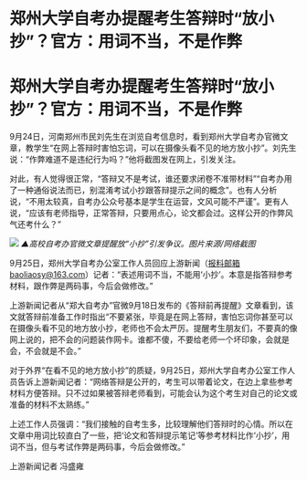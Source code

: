 # 郑州大学自考办提醒考生答辩时“放小抄”？官方：用词不当，不是作弊

# 郑州大学自考办提醒考生答辩时“放小抄”？官方：用词不当，不是作弊

9月24日，河南郑州市民刘先生在浏览自考信息时，看到郑州大学自考办官微文章，教学生“在网上答辩时害怕忘词，可以在摄像头看不见的地方放小抄”。刘先生说：“作弊难道不是违纪行为吗？”他将截图发在网上，引发关注。

对此，有人觉得很正常，“答辩又不是考试，谁还要求闭卷不准带材料”“自考办用了一种通俗说法而已，别混淆考试小抄跟答辩提示之间的概念”。也有人分析说，“不用太较真，自考办公众号基本是学生在运营，文风可能不严谨”。更有人说，“应该有老师指导，正常答辩，只要用点心，论文都会过。这样公开的作弊风气还考什么？”

![](https://inews.gtimg.com/om_bt/OmSlVk_AL3RjGa95oYbleR3z4VvVEh8vL_ROrdhzA9wp0AA/1000)
_▲高校自考办官微文章提醒放“小抄”引发争议。图片来源/网络截图_

9月25日，郑州大学自考办公室工作人员回应上游新闻（报料邮箱baoliaosy@163.com）记者：“表述用词不当，不能用‘小抄’。本意是指答辩参考材料，跟作弊是两码事，今后会做修改。”

上游新闻记者从“郑大自考办”官微9月18日发布的《答辩前再提醒》文章看到，该文就答辩前准备工作时指出“不要紧张，毕竟是在网上答辩，害怕忘词你甚至可以在摄像头看不见的地方放小抄，老师也不会太严厉。提醒考生朋友们，不要真的像网上说的，把不会的问题装作网卡。谁都不傻，不要给老师一个坏印象，会就是会，不会就是不会。”

对于外界“在看不见的地方放小抄”的质疑，9月25日，郑州大学自考办公室工作人员告诉上游新闻记者：“网络答辩是公开的，考生可以带着论文，在边上拿些参考材料方便答辩。只不过如果被答辩老师看到，可能会认为这个考生对自己的论文或准备的材料不太熟练。”

上述工作人员强调：“我们接触的自考生多，比较理解他们答辩时的心情。所以在文章中用词比较直白了一些，把‘论文和答辩提示笔记’等参考材料比作‘小抄’，用词不当，但与考试作弊是两码事，今后会做修改。”

上游新闻记者 冯盛雍

